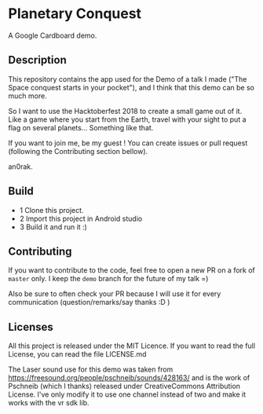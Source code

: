 # Planetary Conquest

A Google Cardboard demo.

## Description

This repository contains the app used for the Demo of a talk I made ("The
Space conquest starts in your pocket"), and I think that this demo can be
so much more.

So I want to use the Hacktoberfest 2018 to create a small game out of it.
Like a game where you start from the Earth, travel with your sight to put a
flag on several planets... Something like that.

If you want to join me, be my guest ! You can create issues or pull request
(following the Contributing section bellow).

an0rak.

## Build

* 1 Clone this project.
* 2 Import this project in Android studio
* 3 Build it and run it :)


## Contributing

If you want to contribute to the code, feel free to open
a new PR on a fork of `master` only. I keep the `demo`
branch for the future of my talk =)

Also be sure to often check your PR because I will use it
for every communication (question/remarks/say thanks :D )

## Licenses

All this project is released under the MIT Licence.
If you want to read the full License, you can read the file
LICENSE.md

The Laser sound use for this demo was taken from 
https://freesound.org/people/pschneib/sounds/428163/ and is the work of 
Pschneib (which I thanks) released under CreativeCommons Attribution License.
I've only modify it to use one channel instead of two and make it works with
the vr sdk lib.
